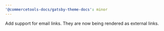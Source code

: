 ```yaml
---
'@commercetools-docs/gatsby-theme-docs': minor
---
```


Add support for email links. They are now being rendered as external links.

